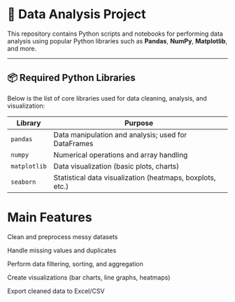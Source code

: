 # 🧠 Data Analysis Project

This repository contains Python scripts and notebooks for performing data analysis using popular Python libraries such as **Pandas**, **NumPy**, **Matplotlib**, and more.

---

## 📦 Required Python Libraries

Below is the list of core libraries used for data cleaning, analysis, and visualization: 

| Library       | Purpose                                                        |
|---------------|----------------------------------------------------------------|
| `pandas`      | Data manipulation and analysis; used for DataFrames            |
| `numpy`       | Numerical operations and array handling                        |
| `matplotlib`  | Data visualization (basic plots, charts)                       |
| `seaborn`     | Statistical data visualization (heatmaps, boxplots, etc.)      |

# Main Features
Clean and preprocess messy datasets

Handle missing values and duplicates

Perform data filtering, sorting, and aggregation

Create visualizations (bar charts, line graphs, heatmaps)

Export cleaned data to Excel/CSV
